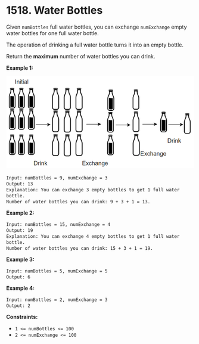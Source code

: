 # 1518. Water Bottles

Given `numBottles` full water bottles, you can exchange `numExchange`
empty water bottles for one full water bottle.

The operation of drinking a full water bottle turns it into an empty bottle.

Return the __maximum__ number of water bottles you can drink.

__Example 1:__

![](../images/water_bottles.png)

```
Input: numBottles = 9, numExchange = 3
Output: 13
Explanation: You can exchange 3 empty bottles to get 1 full water bottle.
Number of water bottles you can drink: 9 + 3 + 1 = 13.
```

__Example 2:__

```
Input: numBottles = 15, numExchange = 4
Output: 19
Explanation: You can exchange 4 empty bottles to get 1 full water bottle. 
Number of water bottles you can drink: 15 + 3 + 1 = 19.
```

__Example 3:__

```
Input: numBottles = 5, numExchange = 5
Output: 6
```

__Example 4:__

```
Input: numBottles = 2, numExchange = 3
Output: 2
```

__Constraints:__

* `1 <= numBottles <= 100`
* `2 <= numExchange <= 100`
